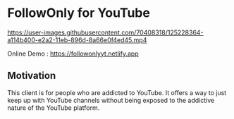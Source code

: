 
# FollowOnly for YouTube

https://user-images.githubusercontent.com/70408318/125228364-a114b400-e2a2-11eb-896d-8a66e0f4ed45.mp4

Online Demo : https://followonlyyt.netlify.app

## Motivation
This client is for people who are addicted to YouTube. It offers a way to just keep up with YouTube channels without being exposed
to the addictive nature of the YouTube platform.
